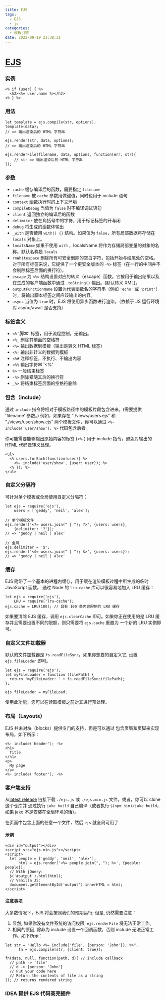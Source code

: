 ```yaml
---
title: EJS
tags:
  - EJS
  - js
categories:
  - 模板引擎
date: 2022-09-19 21:38:31
---
```


# [EJS](https://ejs.bootcss.com/#docs)

### 实例

```
<% if (user) { %>
  <h2><%= user.name %></h2>
<% } %>
```

### 用法

```
let template = ejs.compile(str, options);
template(data);
// => 输出渲染后的 HTML 字符串

ejs.render(str, data, options);
// => 输出渲染后的 HTML 字符串

ejs.renderFile(filename, data, options, function(err, str){
    // str => 输出渲染后的 HTML 字符串
});
```

### 参数

- `cache` 缓存编译后的函数，需要指定 `filename`
- `filename` 被 `cache` 参数用做键值，同时也用于 include 语句
- `context` 函数执行时的上下文环境
- `compileDebug` 当值为 `false` 时不编译调试语句
- `client` 返回独立的编译后的函数
- `delimiter` 放在角括号中的字符，用于标记标签的开与闭
- `debug` 将生成的函数体输出
- `_with` 是否使用 `with() {}` 结构。如果值为 `false`，所有局部数据将存储在 `locals` 对象上。
- `localsName` 如果不使用 `with` ，localsName 将作为存储局部变量的对象的名称。默认名称是 `locals`
- `rmWhitespace` 删除所有可安全删除的空白字符，包括开始与结尾处的空格。对于所有标签来说，它提供了一个更安全版本的 `-%>` 标签（在一行的中间并不会剔除标签后面的换行符)。
- `escape` 为 `<%=` 结构设置对应的转义（escape）函数。它被用于输出结果以及在生成的客户端函数中通过 `.toString()` 输出。(默认转义 XML)。
- `outputFunctionName` 设置为代表函数名的字符串（例如 `'echo'` 或 `'print'`）时，将输出脚本标签之间应该输出的内容。
- `async` 当值为 `true` 时，EJS 将使用异步函数进行渲染。（依赖于 JS 运行环境对 async/await 是否支持）

### 标签含义

- `<%` '脚本' 标签，用于流程控制，无输出。
- `<%_` 删除其前面的空格符
- `<%=` 输出数据到模板（输出是转义 HTML 标签）
- `<%-` 输出非转义的数据到模板
- `<%#` 注释标签，不执行、不输出内容
- `<%%` 输出字符串 '<%'
- `%>` 一般结束标签
- `-%>` 删除紧随其后的换行符
- `_%>` 将结束标签后面的空格符删除

### 包含（include）

通过 `include` 指令将相对于模板路径中的模板片段包含进来。(需要提供 'filename' 参数。) 例如，如果存在 "./views/users.ejs" 和 "./views/user/show.ejs"
两个模板文件，你可以通过 `<%- include('user/show'); %>` 代码包含后者。

你可能需要能够输出原始内容的标签 (`<%-`) 用于 include 指令，避免对输出的 HTML 代码做转义处理。

```
<ul>
  <% users.forEach(function(user){ %>
    <%- include('user/show', {user: user}); %>
  <% }); %>
</ul>
```

### 自定义分隔符

可针对单个模板或全局使用自定义分隔符：

```
let ejs = require('ejs'),
    users = ['geddy', 'neil', 'alex'];

// 单个模板文件
ejs.render('<?= users.join(" | "); ?>', {users: users},
    {delimiter: '?'});
// => 'geddy | neil | alex'

// 全局
ejs.delimiter = '$';
ejs.render('<$= users.join(" | "); $>', {users: users});
// => 'geddy | neil | alex'
```

### 缓存

EJS 附带了一个基本的进程内缓存，用于缓在渲染模板过程中所生成的临时 JavaScript 函数。 通过 Node 的 `lru-cache` 库可以很容易地加入 LRU 缓存：

```
let ejs = require('ejs'),
    LRU = require('lru-cache');
ejs.cache = LRU(100); // 具有 100 条内容限制的 LRU 缓存
```

如果要清除 EJS 缓存，调用 `ejs.clearCache` 即可。如果你正在使用的是 LRU 缓存并且需要设置不同的限额，则只需要将 `ejs.cache` 重置为 一个新的 LRU 实例即可。

### 自定义文件加载器

默认的文件加载器是 `fs.readFileSync`，如果你想要的自定义它, 设置`ejs.fileLoader` 即可。

```
let ejs = require('ejs');
let myFileLoader = function (filePath) {
  return 'myFileLoader: ' + fs.readFileSync(filePath);
};

ejs.fileLoader = myFileLoad;
```

使用此功能，您可以在读取模板之前对其进行预处理。

### 布局（Layouts）

EJS 并未对块（blocks）提供专门的支持，但是可以通过 包含页眉和页脚来实现布局，如下所示：

```
<%- include('header'); -%>
<h1>
  Title
</h1>
<p>
  My page
</p>
<%- include('footer'); -%>
```

### 客户端支持

从[latest release](https://github.com/mde/ejs/releases/latest) 链接下载 `./ejs.js` 或 `./ejs.min.js` 文件。或者，你可以 clone 这个仓库并
通过执行 `jake build` 自己编译（或者执行 `$(npm bin)/jake build`，如果 jake 不是安装在全局环境的话）。

在页面中包含上面的任意一个文件，然后 `ejs` 就全局可用了

#### 示例

```
<div id="output"></div>
<script src="ejs.min.js"></script>
<script>
  let people = ['geddy', 'neil', 'alex'],
      html = ejs.render('<%= people.join(", "); %>', {people: people});
  // With jQuery:
  $('#output').html(html);
  // Vanilla JS:
  document.getElementById('output').innerHTML = html;
</script>
```

#### 注意事项

大多数情况下，EJS 将会按照我们的预期运行; 但是, 仍然需要注意：

1. 显然, 如果你没有文件系统的访问权限, `ejs.renderFile` 将无法正常工作。
2. 相同的原因, 除非为 include 设置一个回调函数，否则 include 无法正常工作。如下所示：

```
let str = "Hello <%= include('file', {person: 'John'}); %>",
      fn = ejs.compile(str, {client: true});

fn(data, null, function(path, d){ // include callback
  // path -> 'file'
  // d -> {person: 'John'}
  // Put your code here
  // Return the contents of file as a string
}); // returns rendered string
```

### IDEA 提供 EJS 代码高亮插件